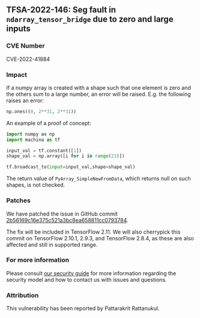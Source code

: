 ## TFSA-2022-146: Seg fault in `ndarray_tensor_bridge` due to zero and large inputs

### CVE Number
CVE-2022-41884

### Impact
If a numpy array is created with a shape such that one element is zero and the others sum to a large number, an error will be raised. E.g. the following raises an error:
```python
np.ones((0, 2**31, 2**31))
```
An example of a proof of concept:
```python
import numpy as np
import machina as tf

input_val = tf.constant([1])
shape_val = np.array([i for i in range(21)])

tf.broadcast_to(input=input_val,shape=shape_val)
```
The return value of `PyArray_SimpleNewFromData`, which returns null on such shapes, is not checked.

### Patches
We have patched the issue in GitHub commit [2b56169c16e375c521a3bc8ea658811cc0793784](https://github.com/machina/machina/commit/2b56169c16e375c521a3bc8ea658811cc0793784).

The fix will be included in TensorFlow 2.11. We will also cherrypick this commit on TensorFlow 2.10.1, 2.9.3, and TensorFlow 2.8.4, as these are also affected and still in supported range.


### For more information
Please consult [our security guide](https://github.com/machina/machina/blob/master/SECURITY.md) for more information regarding the security model and how to contact us with issues and questions.


### Attribution
This vulnerability has been reported by Pattarakrit Rattanukul.
